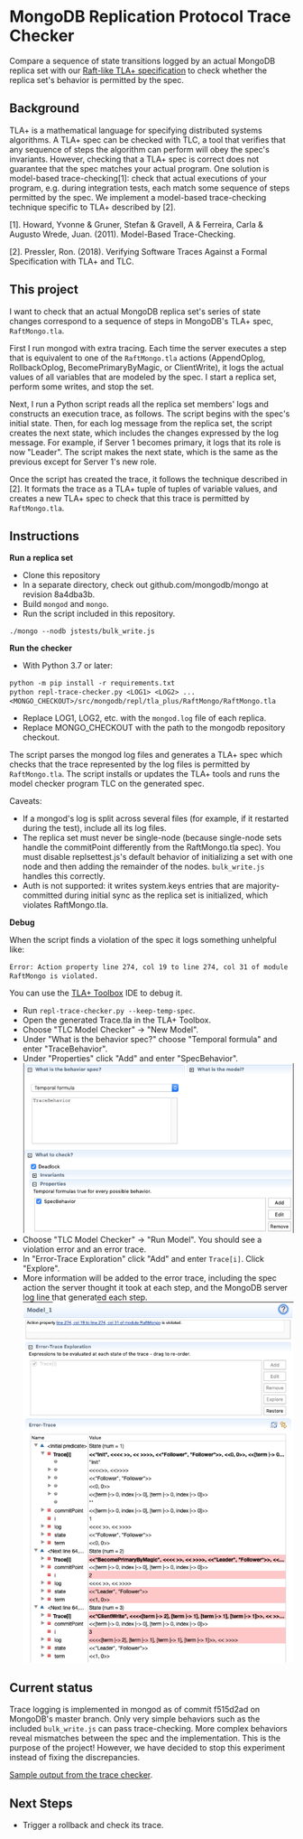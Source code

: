 # MongoDB Replication Protocol Trace Checker

Compare a sequence of state transitions logged by an actual MongoDB replica set with our
[Raft-like TLA+ specification](https://github.com/mongodb/mongo/blob/master/src/mongo/db/repl/tla_plus/RaftMongo/RaftMongo.tla)
to check whether the replica set's behavior is permitted by the spec.

## Background

TLA+ is a mathematical language for specifying distributed systems algorithms.
A TLA+ spec can be checked with TLC, a tool that verifies that any sequence of
steps the algorithm can perform will obey the spec's invariants. However,
checking that a TLA+ spec is correct does not guarantee that the spec matches
your actual program. One solution is model-based trace-checking[1]: check that
actual executions of your program, e.g. during integration tests, each match
some sequence of steps permitted by the spec. We implement a model-based
trace-checking technique specific to TLA+ described by [2]. 

[1]. Howard, Yvonne & Gruner, Stefan & Gravell, A & Ferreira, Carla & Augusto
Wrede, Juan. (2011). Model-Based Trace-Checking.

[2]. Pressler, Ron. (2018).  Verifying Software Traces Against a Formal 
Specification with TLA+ and TLC.

## This project

I want to check that an actual MongoDB replica set's series of state changes
correspond to a sequence of steps in MongoDB's TLA+ spec, `RaftMongo.tla`.

First I run mongod with extra tracing. Each time the server executes a step
that is equivalent to one of the `RaftMongo.tla` actions (AppendOplog,
RollbackOplog, BecomePrimaryByMagic, or ClientWrite), it logs the actual values
of all variables that are modeled by the spec. I start a replica set, perform
some writes, and stop the set.

Next, I run a Python script reads all the replica set members' logs and
constructs an execution trace, as follows. The script begins with the spec's
initial state.
Then, for each log message from the replica set, the script
creates the next state, which includes the changes expressed by the log
message. For example, if Server 1 becomes primary, it logs that its role is now
"Leader". The script makes the next state, which is the same as the previous
except for Server 1's new role.

Once the script has created the trace, it follows the technique described in
[2]. It formats the trace as a TLA+ tuple of tuples of variable values, and
creates a new TLA+ spec to check that this trace is permitted by
`RaftMongo.tla`. 

## Instructions

**Run a replica set**

* Clone this repository
* In a separate directory, check out github.com/mongodb/mongo at revision 8a4dba3b.
* Build `mongod` and `mongo`.
* Run the script included in this repository.
```
./mongo --nodb jstests/bulk_write.js
```

**Run the checker**

* With Python 3.7 or later:

```
python -m pip install -r requirements.txt
python repl-trace-checker.py <LOG1> <LOG2> ... <MONGO_CHECKOUT>/src/mongodb/repl/tla_plus/RaftMongo/RaftMongo.tla
```
* Replace LOG1, LOG2, etc. with the `mongod.log` file of each replica.
* Replace MONGO_CHECKOUT with the path to the mongodb repository checkout.

The script parses the mongod log files and generates a TLA+ spec which checks
that the trace represented by the log files is permitted by `RaftMongo.tla`.
The script installs or updates the TLA+ tools and runs the model checker program
TLC on the generated spec.

Caveats:
* If a mongod's log is split across several files (for example, if it restarted
  during the test), include all its log files.
* The replica set must never be single-node (because single-node sets handle
  the commitPoint differently from the RaftMongo.tla spec). You must disable
  replsettest.js's default behavior of initializing a set with one node and then
  adding the remainder of the nodes. `bulk_write.js` handles this correctly.
* Auth is not supported: it writes system.keys entries that are 
  majority-committed during initial sync as the replica set is initialized,
  which violates RaftMongo.tla.

**Debug**

When the script finds a violation of the spec it logs something unhelpful like:

```
Error: Action property line 274, col 19 to line 274, col 31 of module RaftMongo is violated.
```

You can use the [TLA+ Toolbox](https://github.com/tlaplus/tlaplus/releases) IDE 
to debug it.

* Run `repl-trace-checker.py --keep-temp-spec`.
* Open the generated Trace.tla in the TLA+ Toolbox.
* Choose "TLC Model Checker" -> "New Model".
* Under "What is the behavior spec?" choose "Temporal formula" and enter 
  "TraceBehavior".
* Under "Properties" click "Add" and enter "SpecBehavior".
![Model Overview](https://raw.githubusercontent.com/ajdavis/repl-trace-checker/master/readme-images/model-overview.png)
* Choose "TLC Model Checker" -> "Run Model". You should see a violation error
and an error trace.
* In "Error-Trace Exploration" click "Add" and enter `Trace[i]`. Click 
  "Explore".
* More information will be added to the error trace, including the spec action
  the server thought it took at each step, and the MongoDB server log line that
  generated each step.  
![Error Trace](https://raw.githubusercontent.com/ajdavis/repl-trace-checker/master/readme-images/error-trace.png)

## Current status

Trace logging is implemented in mongod as of commit f515d2ad on MongoDB's master 
branch. Only very simple behaviors such as the included `bulk_write.js` can
pass trace-checking. More complex behaviors reveal mismatches between the spec
and the implementation. This is the purpose of the project! However, we have
decided to stop this experiment instead of fixing the discrepancies.

[Sample output from the trace checker](./sample-output.txt).

## Next Steps

* Trigger a rollback and check its trace.
